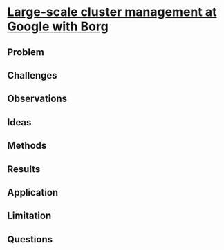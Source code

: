 # [Large-scale cluster management at Google with Borg](https://storage.googleapis.com/pub-tools-public-publication-data/pdf/43438.pdf)
## Problem

## Challenges

## Observations

## Ideas

## Methods

## Results

## Application

## Limitation

## Questions